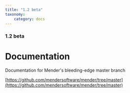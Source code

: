 ```yaml
---
title: "1.2 beta"
taxonomy:
    category: docs
---
```


### 1.2 beta

# Documentation

Documentation for Mender's bleeding-edge master branch 

[https://github.com/mendersoftware/mender/tree/master](https://github.com/mendersoftware/mender/tree/master)